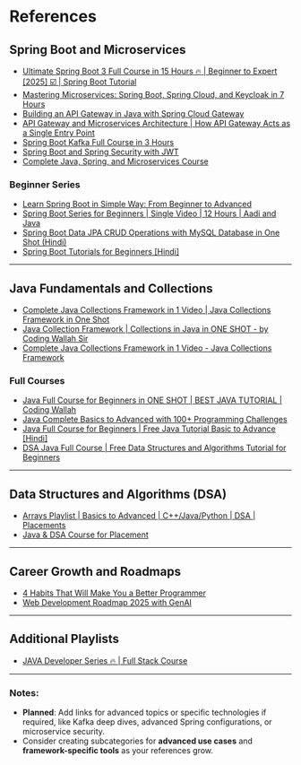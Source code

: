 # References

## **Spring Boot and Microservices**
- [Ultimate Spring Boot 3 Full Course in 15 Hours 🔥 | Beginner to Expert [2025] ☑️ | Spring Boot Tutorial](https://www.youtube.com/watch?v=Kq-DRboTVrc)
- [Mastering Microservices: Spring Boot, Spring Cloud, and Keycloak in 7 Hours](https://www.youtube.com/watch?v=jdeSV0GRvwI)
- [Building an API Gateway in Java with Spring Cloud Gateway](https://www.youtube.com/watch?v=EKoq98KqvrI)
- [API Gateway and Microservices Architecture | How API Gateway Acts as a Single Entry Point](https://www.youtube.com/watch?v=dkgxvnk8cWw)
- [Spring Boot Kafka Full Course in 3 Hours](https://www.youtube.com/watch?v=inrQUHLPFd4&t=1632s)
- [Spring Boot and Spring Security with JWT](https://www.youtube.com/watch?v=VFVI1svmy04&t=3052s)
- [Complete Java, Spring, and Microservices Course](https://www.youtube.com/watch?v=BGTx91t8q50&list=PLsyeobzWxl7q6oUFts2erdot6jxF_lisP)

### **Beginner Series**
- [Learn Spring Boot in Simple Way: From Beginner to Advanced](https://www.youtube.com/watch?v=aNS9G5fyj5Y)
- [Spring Boot Series for Beginners | Single Video | 12 Hours | Aadi and Java](https://www.youtube.com/watch?v=uTySfxxq77I)
- [Spring Boot Data JPA CRUD Operations with MySQL Database in One Shot (Hindi)](https://www.youtube.com/watch?v=iSueUnYWLyg)
- [Spring Boot Tutorials for Beginners [Hindi]](https://www.youtube.com/watch?v=FtU2Mpbkf5w&list=PLlhM4lkb2sEhcrb1-4eyDE-rXnGNVYsek)

---

## **Java Fundamentals and Collections**
- [Complete Java Collections Framework in 1 Video | Java Collections Framework in One Shot](https://www.youtube.com/watch?v=OQvOx5q0D2A)
- [Java Collection Framework | Collections in Java in ONE SHOT - by Coding Wallah Sir](https://www.youtube.com/watch?v=-712K9rmMOM)
- [Complete Java Collections Framework in 1 Video - Java Collections Framework](https://www.youtube.com/watch?v=rzA7UJ-hQn4)

### **Full Courses**
- [Java Full Course for Beginners in ONE SHOT | BEST JAVA TUTORIAL | Coding Wallah](https://www.youtube.com/watch?v=qv2TPh7hbAY)
- [Java Complete Basics to Advanced with 100+ Programming Challenges](https://www.youtube.com/watch?v=PymbRTMb4hY&list=PL78RhpUUKSweClRi_l05UgfE3053-zkRf)
- [Java Full Course for Beginners | Free Java Tutorial Basic to Advance [Hindi]](https://www.youtube.com/watch?v=1uSGOwGqII8)
- [DSA Java Full Course | Free Data Structures and Algorithms Tutorial for Beginners](https://www.youtube.com/watch?v=ThiInrxUiHo)

---

## **Data Structures and Algorithms (DSA)**
- [Arrays Playlist | Basics to Advanced | C++/Java/Python | DSA | Placements](https://www.youtube.com/watch?v=37E9ckMDdTk&list=PLgUwDviBIf0rENwdL0nEH0uGom9no0nyB)
- [Java & DSA Course for Placement](https://www.youtube.com/watch?v=yRpLlJmRo2w&list=PLfqMhTWNBTe3LtFWcvwpqTkUSlB32kJop)

---

## **Career Growth and Roadmaps**
- [4 Habits That Will Make You a Better Programmer](https://www.youtube.com/watch?v=FWyiYzgPNi4)
- [Web Development Roadmap 2025 with GenAI](https://www.youtube.com/watch?v=NkwFxeHARqc)

---

## **Additional Playlists**
- [JAVA Developer Series 🔥 | Full Stack Course](https://www.youtube.com/watch?v=fMMz9UUjFY8&list=PLhvdldYcnZMku_viVb2tU7NuW5DZxwIfw)

---

### Notes:
- **Planned**: Add links for advanced topics or specific technologies if required, like Kafka deep dives, advanced Spring configurations, or microservice security.
- Consider creating subcategories for **advanced use cases** and **framework-specific tools** as your references grow.

